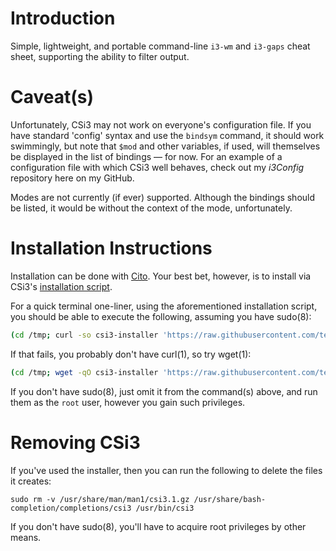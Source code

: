 # Introduction

Simple, lightweight, and portable command-line `i3-wm` and `i3-gaps` cheat sheet, supporting the ability to filter output.

# Caveat(s)

Unfortunately, CSi3 may not work on everyone's configuration file. If you have standard 'config' syntax and use the `bindsym` command, it should work swimmingly, but note that `$mod` and other variables, if used, will themselves be displayed in the list of bindings — for now. For an example of a configuration file with which CSi3 well behaves, check out my _i3Config_ repository here on my GitHub.

Modes are not currently (if ever) supported. Although the bindings should be listed, it would be without the context of the mode, unfortunately.

# Installation Instructions

Installation can be done with [Cito](https://github.com/terminalforlife/Extra/blob/master/source/cito). Your best bet, however, is to install via CSi3's [installation script](https://github.com/terminalforlife/Extra/blob/master/source/csi3/csi3-installer).

For a quick terminal one-liner, using the aforementioned installation script, you should be able to execute the following, assuming you have sudo(8):

```sh
(cd /tmp; curl -so csi3-installer 'https://raw.githubusercontent.com/terminalforlife/Extra/master/source/csi3/csi3-installer' && sudo \sh csi3-installer; rm csi3-installer)
```

If that fails, you probably don't have curl(1), so try wget(1):

```sh
(cd /tmp; wget -qO csi3-installer 'https://raw.githubusercontent.com/terminalforlife/Extra/master/source/csi3/csi3-installer' && sudo \sh csi3-installer; rm csi3-installer)
```

If you don't have sudo(8), just omit it from the command(s) above, and run them as the `root` user, however you gain such privileges.

# Removing CSi3

If you've used the installer, then you can run the following to delete the files it creates:

```
sudo rm -v /usr/share/man/man1/csi3.1.gz /usr/share/bash-completion/completions/csi3 /usr/bin/csi3
```

If you don't have sudo(8), you'll have to acquire root privileges by other means.
